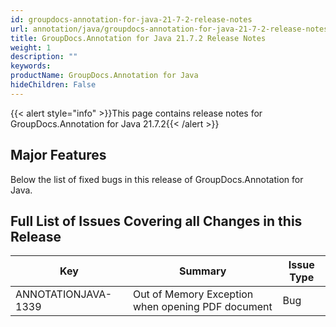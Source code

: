 ```yaml
---
id: groupdocs-annotation-for-java-21-7-2-release-notes
url: annotation/java/groupdocs-annotation-for-java-21-7-2-release-notes
title: GroupDocs.Annotation for Java 21.7.2 Release Notes
weight: 1
description: ""
keywords: 
productName: GroupDocs.Annotation for Java
hideChildren: False
---
```

{{< alert style="info" >}}This page contains release notes for GroupDocs.Annotation for Java 21.7.2{{< /alert >}}

## Major Features

Below the list of fixed bugs in this release of GroupDocs.Annotation for Java.

## Full List of Issues Covering all Changes in this Release

| Key | Summary | Issue Type |
| --- | --- | --- |
| ANNOTATIONJAVA-1339 | Out of Memory Exception when opening PDF document | Bug |
